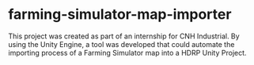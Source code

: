 # farming-simulator-map-importer
This project was created as part of an internship for CNH Industrial. By using the Unity Engine, a tool was developed that could automate the importing process of a Farming Simulator map into a HDRP Unity Project.
